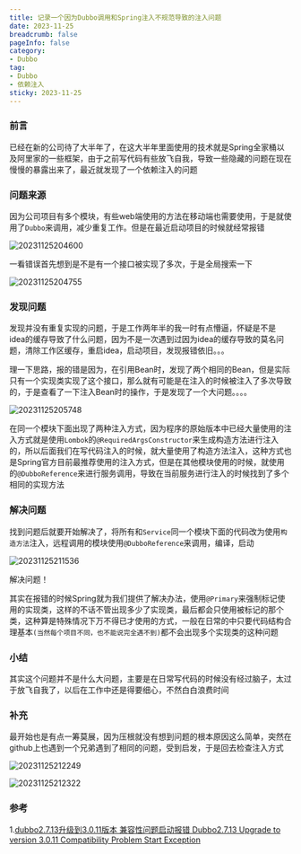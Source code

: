 ```yaml
---
title: 记录一个因为Dubbo调用和Spring注入不规范导致的注入问题
date: 2023-11-25
breadcrumb: false
pageInfo: false
category:
- Dubbo
tag:
- Dubbo
- 依赖注入
sticky: 2023-11-25
---
```


### 前言

已经在新的公司待了大半年了，在这大半年里面使用的技术就是Spring全家桶以及阿里家的一些框架，由于之前写代码有些放飞自我，导致一些隐藏的问题在现在慢慢的暴露出来了，最近就发现了一个依赖注入的问题


### 问题来源

因为公司项目有多个模块，有些web端使用的方法在移动端也需要使用，于是就使用了`Dubbo`来调用，减少重复工作。但是在最近启动项目的时候就经常报错

![20231125204600](https://blog-1253887276.cos.ap-chongqing.myqcloud.com/vscodeblog/20231125204600.png)

一看错误首先想到是不是有一个接口被实现了多次，于是全局搜索一下

![20231125204755](https://blog-1253887276.cos.ap-chongqing.myqcloud.com/vscodeblog/20231125204755.png)


### 发现问题

发现并没有重复实现的问题，于是工作两年半的我一时有点懵逼，怀疑是不是idea的缓存导致了什么问题，因为不是一次遇到过因为idea的缓存导致的莫名问题，清除工作区缓存，重启idea，启动项目，发现报错依旧。。。

理一下思路，报的错是因为，在引用Bean时，发现了两个相同的Bean，但是实际只有一个实现类实现了这个接口，那么就有可能是在注入的时候被注入了多次导致的，于是查看了一下注入Bean时的操作，于是发现了一个大问题。。。。

![20231125205748](https://blog-1253887276.cos.ap-chongqing.myqcloud.com/vscodeblog/20231125205748.png)

在同一个模块下面出现了两种注入方式，因为程序的原始版本中已经大量使用的注入方式就是使用`Lombok`的`@RequiredArgsConstructor`来生成构造方法进行注入的，所以后面我们在写代码注入的时候，就大量使用了构造方法注入，这种方式也是Spring官方目前最推荐使用的注入方式，但是在其他模块使用的时候，就使用的`@DubboReference`来进行服务调用，导致在当前服务进行注入的时候找到了多个相同的实现方法

### 解决问题

找到问题后就要开始解决了，将所有和`Service`同一个模块下面的代码改为使用`构造方法`注入，远程调用的模块使用`@DubboReference`来调用，编译，启动

![20231125211536](https://blog-1253887276.cos.ap-chongqing.myqcloud.com/vscodeblog/20231125211536.png)

解决问题！

其实在报错的时候Spring就为我们提供了解决办法，使用`@Primary`来强制标记使用的实现类，这样的不话不管出现多少了实现类，最后都会只使用被标记的那个类，这种算是特殊情况下万不得已才使用的方式，一般在日常的中只要代码结构合理基本`(当然每个项目不同，也不能说完全遇不到)`都不会出现多个实现类的这种问题

### 小结

其实这个问题并不是什么大问题，主要是在日常写代码的时候没有经过脑子，太过于放飞自我了，以后在工作中还是得要细心，不然白白浪费时间

### 补充

最开始也是有点一筹莫展，因为压根就没有想到问题的根本原因这么简单，突然在github上也遇到一个兄弟遇到了相同的问题，受到启发，于是回去检查注入方式

![20231125212249](https://blog-1253887276.cos.ap-chongqing.myqcloud.com/vscodeblog/20231125212249.png)

![20231125212322](https://blog-1253887276.cos.ap-chongqing.myqcloud.com/vscodeblog/20231125212322.png)

### 参考

1.[dubbo2.7.13升级到3.0.11版本 兼容性问题启动报错 Dubbo2.7.13 Upgrade to version 3.0.11 Compatibility Problem Start Exception
](https://github.com/apache/dubbo/issues/11080)
